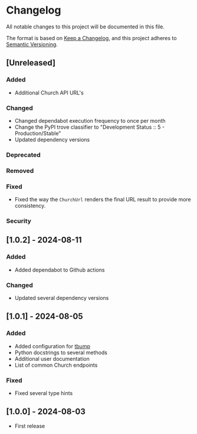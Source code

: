 # Changelog

All notable changes to this project will be documented in this file.

The format is based on [Keep a Changelog](https://keepachangelog.com/en/1.1.0/),
and this project adheres to [Semantic Versioning](https://semver.org/spec/v2.0.0.html).

## [Unreleased]

### Added

- Additional Church API URL's

### Changed

- Changed dependabot execution frequency to once per month
- Change the PyPI trove classifier to "Development Status :: 5 - Production/Stable"
- Updated dependency versions

### Deprecated
### Removed
### Fixed

- Fixed the way the `ChurchUrl` renders the final URL result to provide more
  consistency.

### Security

## [1.0.2] - 2024-08-11

### Added

- Added dependabot to Github actions

### Changed

- Updated several dependency versions

## [1.0.1] - 2024-08-05

### Added

- Added configuration for [tbump](https://github.com/your-tools/tbump)
- Python docstrings to several methods
- Additional user documentation
- List of common Church endpoints

### Fixed

- Fixed several type hints

## [1.0.0] - 2024-08-03

- First release
